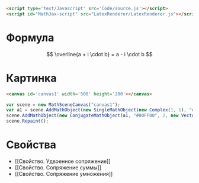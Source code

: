 ```html
<script type='text/Javascript' src='Code/source.js'></script>
<script id="MathJax-script" src="LatexRenderer/LatexRenderer.js"></script>
```

# Формула
$$ \overline{a + i \cdot b} = a - i \cdot b $$


# Картинка

```html
<canvas id='canvas1' width='500' height='200'></canvas>
```

```js 
var scene = new MathSceneCanvas("canvas1");
var a1 = scene.AddMathObject(new SingleMathObject(new Complex(1, 1), "#FF0000", SingleMathObjectType.Simple, 2, new Vector2(0, 0), new Vector2(200, 200)));
scene.AddMathObject(new ConjugateMathObject(a1, "#00FF00", 2, new Vector2(300, 0), new Vector2(200, 200)));
scene.Repaint();
```

# Свойства
- [[Свойство. Удвоенное сопряжение]]
- [[Свойство. Сопряжение суммы]]
- [[Свойство. Сопряжение умножения]]


